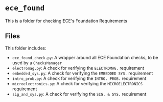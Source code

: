 # `ece_found`

This is a folder for checking ECE's Foundation Requirements

## Files

This folder includes:
 - `ece_found_check.py`: A wrapper around all ECE Foundation checks, to be used by a `ChecksManager`
 - `electromag.py`: A check for verifying the `ELECTROMAG.` requirement
 - `embedded_sys.py`: A check for verifying the `EMBEDDED SYS.` requirement
 - `intro_prob.py`: A check for verifying the `INTRO. PROB.` requirement
 - `microelectronics.py`: A check for verifying the `MICROELECTRONICS` requirement
 - `sig_and_sys.py`: A check for verifying the `SIG. & SYS.` requirement